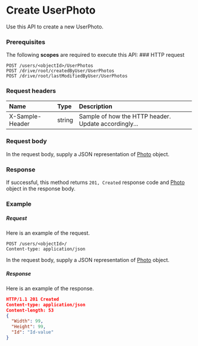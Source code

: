 # Create UserPhoto

Use this API to create a new UserPhoto.
### Prerequisites
The following **scopes** are required to execute this API: ### HTTP request
<!-- { "blockType": "ignored" } -->
```http
POST /users/<objectId>/UserPhotos
POST /drive/root/createdByUser/UserPhotos
POST /drive/root/lastModifiedByUser/UserPhotos

```
### Request headers
| Name       | Type | Description|
|:---------------|:--------|:----------|
| X-Sample-Header  | string  | Sample of how the HTTP header. Update accordingly...|

### Request body
In the request body, supply a JSON representation of [Photo](../resources/photo.md) object.


### Response
If successful, this method returns `201, Created` response code and [Photo](../resources/photo.md) object in the response body.

### Example
##### Request
Here is an example of the request.
<!-- {
  "blockType": "request",
  "name": "create_photo_from_user"
}-->
```http
POST /users/<objectId>/
Content-type: application/json
```
In the request body, supply a JSON representation of [Photo](../resources/photo.md) object.
##### Response
Here is an example of the response.
<!-- {
  "blockType": "response",
  "truncated": false,
  "@odata.type": "photo"
} -->
```json
HTTP/1.1 201 Created
Content-type: application/json
Content-length: 53
{
  "Width": 99,
  "Height": 99,
  "Id": "Id-value"
}
```

<!-- uuid: fe829b03-cc5c-411f-8b9b-7ad00db15443
2015-10-15 04:05:00 UTC -->
<!-- {
  "type": "#page.annotation",
  "description": "Create UserPhoto",
  "keywords": "",
  "section": "documentation",
  "tocPath": ""
}-->